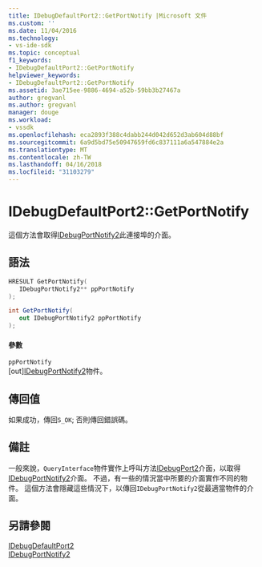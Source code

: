 ```yaml
---
title: IDebugDefaultPort2::GetPortNotify |Microsoft 文件
ms.custom: ''
ms.date: 11/04/2016
ms.technology:
- vs-ide-sdk
ms.topic: conceptual
f1_keywords:
- IDebugDefaultPort2::GetPortNotify
helpviewer_keywords:
- IDebugDefaultPort2::GetPortNotify
ms.assetid: 3ae715ee-9886-4694-a52b-59bb3b27467a
author: gregvanl
ms.author: gregvanl
manager: douge
ms.workload:
- vssdk
ms.openlocfilehash: eca2893f388c4dabb244d042d652d3ab604d88bf
ms.sourcegitcommit: 6a9d5bd75e50947659fd6c837111a6a547884e2a
ms.translationtype: MT
ms.contentlocale: zh-TW
ms.lasthandoff: 04/16/2018
ms.locfileid: "31103279"
---
```

# <a name="idebugdefaultport2getportnotify"></a>IDebugDefaultPort2::GetPortNotify
這個方法會取得[IDebugPortNotify2](../../../extensibility/debugger/reference/idebugportnotify2.md)此連接埠的介面。  
  
## <a name="syntax"></a>語法  
  
```cpp  
HRESULT GetPortNotify(  
   IDebugPortNotify2** ppPortNotify  
);  
```  
  
```csharp  
int GetPortNotify(  
   out IDebugPortNotify2 ppPortNotify  
);  
```  
  
#### <a name="parameters"></a>參數  
 `ppPortNotify`  
 [out][IDebugPortNotify2](../../../extensibility/debugger/reference/idebugportnotify2.md)物件。  
  
## <a name="return-value"></a>傳回值  
 如果成功，傳回`S_OK`; 否則傳回錯誤碼。  
  
## <a name="remarks"></a>備註  
 一般來說，`QueryInterface`物件實作上呼叫方法[IDebugPort2](../../../extensibility/debugger/reference/idebugport2.md)介面，以取得[IDebugPortNotify2](../../../extensibility/debugger/reference/idebugportnotify2.md)介面。 不過，有一些的情況當中所要的介面實作不同的物件。 這個方法會隱藏這些情況下，以傳回`IDebugPortNotify2`從最適當物件的介面。  
  
## <a name="see-also"></a>另請參閱  
 [IDebugDefaultPort2](../../../extensibility/debugger/reference/idebugdefaultport2.md)   
 [IDebugPortNotify2](../../../extensibility/debugger/reference/idebugportnotify2.md)